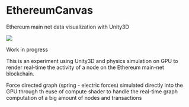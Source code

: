 # EthereumCanvas
Ethereum main net data visualization with Unity3D

<img src="http://thibautdumont.fr/wp-content/uploads/2018/09/ethereum-unity.jpg" />

Work in progress

This is an experiment using Unity3D and physics simulation on GPU to render real-time the activity of a node on the Ethereum main-net blockchain.

Force directed graph (spring - electric forces) simulated directly into the GPU through th euse of compute shader to handle the real-time graph computation of a big amount of nodes and transactions
